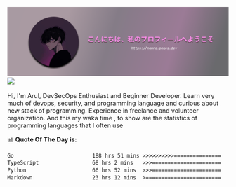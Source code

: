 ![banner](.github/profile-markdown.png)
<img src="https://user-images.githubusercontent.com/73097560/115834477-dbab4500-a447-11eb-908a-139a6edaec5c.gif"></p>

Hi, I'm Arul, DevSecOps Enthusiast and Beginner Developer. Learn very much of devops, security, and programming language and curious about new stack of programming. Experience in freelance and volunteer organization. And this my waka time , to show are the statistics of programming languages that I often use

📊 **Quote Of The Day is:**
<!--START_SECTION:waka-->

```txt
Go                         188 hrs 51 mins >>>>>>>>>>===============   38.00 %
TypeScript                 68 hrs 2 mins   >>>======================   13.69 %
Python                     66 hrs 52 mins  >>>======================   13.45 %
Markdown                   23 hrs 12 mins  >========================   04.67 %
```

<!--END_SECTION:waka-->
